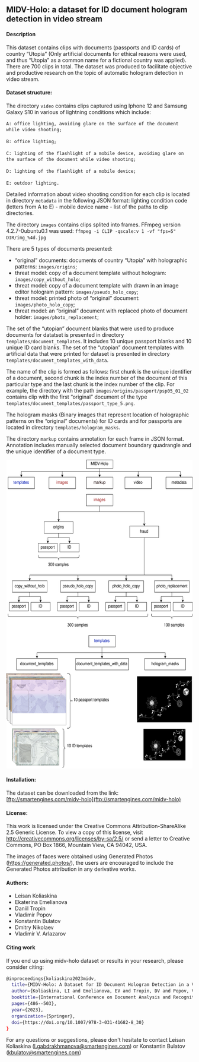 ## MIDV-Holo: a dataset for ID document hologram detection in video stream

#### Description

This dataset contains clips with documents (passports and ID cards) of country “Utopia” (Only artificial documents for ethical reasons were used, and thus “Utopia” as a common name for a fictional country was applied). There are 700 clips in total. The dataset was produced to facilitate objective
and productive research on the topic of automatic hologram detection in video stream.

#### Dataset structure:

The directory `video` contains clips captured using Iphone 12 and Samsung Galaxy S10 in various of lightning conditions which include:

    A: office lighting, avoiding glare on the surface of the document while video shooting;

    B: office lighting;

    C: lighting of the flashlight of a mobile device, avoiding glare on the surface of the document while video shooting;

    D: lighting of the flashlight of a mobile device;

    E: outdoor lighting.

Detailed information about video shooting condition for each clip is located in directory `metadata` in the following JSON format: lighting condition code (letters from A to E) - mobile device name - list of the paths to clip directories.

The directory `images` contains clips splited into frames. FFmpeg version 4.2.7-0ubuntu0.1 was used: `ffmpeg -i CLIP -qscale:v 1 -vf "fps=5" DIR/img_%4d.jpg`

There are 5 types of documents presented:

* “original” documents: documents of country “Utopia” with holographic patterns: `images/origins`;
* threat model: copy of a document template without hologram: `images/copy_without_holo`;
* threat model: copy of a document template with drawn in an image editor hologram pattern: `images/pseudo_holo_copy`;
* threat model: printed photo of “original” document: `images/photo_holo_copy`;
* threat model: an “original” document with replaced photo of document holder: `images/photo_replacement`;

The set of the “utopian” document blanks that were used to produce documents for datatset is presented in directory `templates/document_templates`. It includes 10 unique passport blanks and 10 unique ID card blanks. The set of the “utopian” document templates with artificial data that were printed for dataset is presented in directory `templates/document_templates_with_data`.

The name of the clip is formed as follows: first chunk is the unique identifier of a document, second chunk is the index number of the document of this particular type and the last chunk is the index number of the clip. For example, the directory with the path `images/origins/passport/psp05_01_02` contains clip with the first “original” document of the type `templates/document_templates/passport_type_5.png`.

The hologram masks (Binary images that represent location of holographic patterns on the “original” documents) for ID cards and for passports are located in directory `templates/hologram_masks`.

The directory `markup` contains annotation for each frame in JSON format. Annotation includes manually selected document boundary quadrangle and the unique identifier of a document type. 

<img src="./dataset.png"  width="600" height="831">

#### Installation:

The dataset can be downloaded from the link: [ftp://smartengines.com/midv-holo](ftp://smartengines.com/midv-holo)

#### License:

This work is licensed under the Creative Commons Attribution-ShareAlike 2.5 Generic License. To view a copy of this license, visit http://creativecommons.org/licenses/by-sa/2.5/ or send a letter to Creative Commons, PO Box 1866, Mountain View, CA 94042, USA.

The images of faces were obtained using Generated Photos (https://generated.photos/), the users are encouraged to include the Generated Photos attribution in any derivative works.

#### Authors:

 - Leisan Koliaskina
 - Ekaterina Emelianova
 - Daniil Tropin
 - Vladimir Popov
 - Konstantin Bulatov
 - Dmitry Nikolaev
 - Vladimir V. Arlazarov

#### Citing work 
If you end up using midv-holo dataset or results in your research, please consider citing:
``` bash
@inproceedings{koliaskina2023midv,
  title={MIDV-Holo: A Dataset for ID Document Hologram Detection in a Video Stream},
  author={Koliaskina, LI and Emelianova, EV and Tropin, DV and Popov, VV and Bulatov, KB and Nikolaev, DP and Arlazarov, VV},
  booktitle={International Conference on Document Analysis and Recognition},
  pages={486--503},
  year={2023},
  organization={Springer},
  doi={https://doi.org/10.1007/978-3-031-41682-8_30}
}
```

For any questions or suggestions, please don't hesitate to contact Leisan Koliaskina (l.gabdrakhmanova@smartengines.com) or Konstantin Bulatov (kbulatov@smartengines.com)
